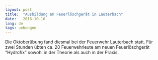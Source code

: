 ```yaml
---
layout: post
title:  "Ausbildung am Feuerlöschgerät in Lauterbach"
date:   2016-10-10
lang: de
tags: uebungen
---
```


Die Oktoberübung fand diesmal bei der Feuerwehr Lauterbach statt. Für zwei Stunden übten ca. 20 Feuerwehrleute am neuen Feuerlöschgerät "Hydrofix" sowohl in der Theorie als auch in der Praxis. 

